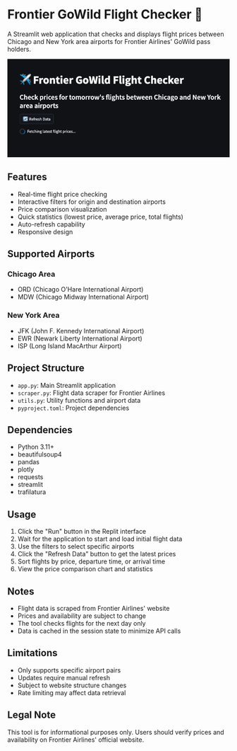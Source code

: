 
# Frontier GoWild Flight Checker 🛫

A Streamlit web application that checks and displays flight prices between Chicago and New York area airports for Frontier Airlines' GoWild pass holders.

![image](image.png)

## Features

- Real-time flight price checking
- Interactive filters for origin and destination airports
- Price comparison visualization
- Quick statistics (lowest price, average price, total flights)
- Auto-refresh capability
- Responsive design

## Supported Airports

### Chicago Area
- ORD (Chicago O'Hare International Airport)
- MDW (Chicago Midway International Airport)

### New York Area
- JFK (John F. Kennedy International Airport)
- EWR (Newark Liberty International Airport)
- ISP (Long Island MacArthur Airport)

## Project Structure

- `app.py`: Main Streamlit application
- `scraper.py`: Flight data scraper for Frontier Airlines
- `utils.py`: Utility functions and airport data
- `pyproject.toml`: Project dependencies

## Dependencies

- Python 3.11+
- beautifulsoup4
- pandas
- plotly
- requests
- streamlit
- trafilatura

## Usage

1. Click the "Run" button in the Replit interface
2. Wait for the application to start and load initial flight data
3. Use the filters to select specific airports
4. Click the "Refresh Data" button to get the latest prices
5. Sort flights by price, departure time, or arrival time
6. View the price comparison chart and statistics

## Notes

- Flight data is scraped from Frontier Airlines' website
- Prices and availability are subject to change
- The tool checks flights for the next day only
- Data is cached in the session state to minimize API calls

## Limitations

- Only supports specific airport pairs
- Updates require manual refresh
- Subject to website structure changes
- Rate limiting may affect data retrieval

## Legal Note

This tool is for informational purposes only. Users should verify prices and availability on Frontier Airlines' official website.
